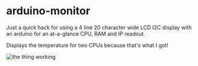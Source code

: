 # arduino-monitor

Just a quick hack for using a 4 line 20 character wide LCD I2C display with an
arduino for an at-a-glance CPU, RAM and IP readout.

Displays the temperature for two CPUs because that's what I got!

![the thing working](img/img.jpg)
